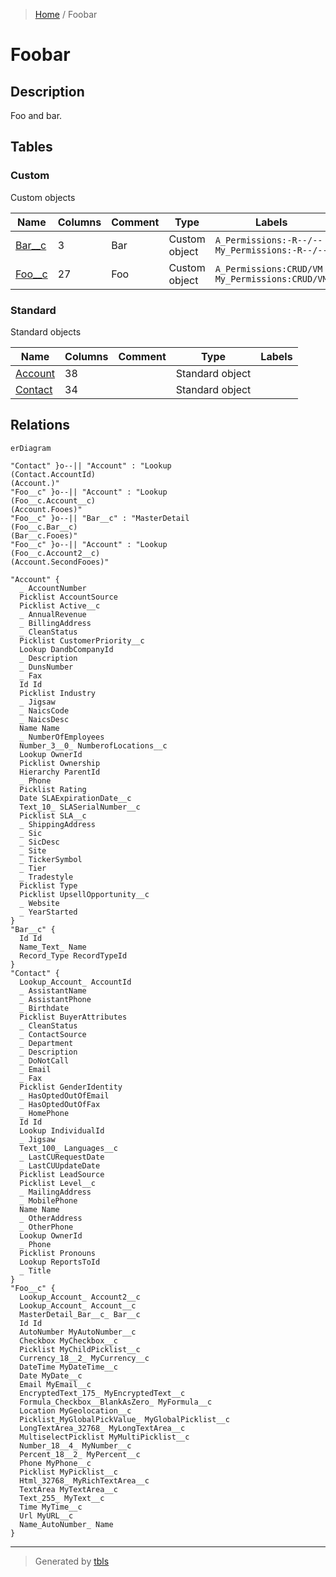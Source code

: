> [Home](README.md) / Foobar

# Foobar

## Description

Foo and bar.

## Tables

### Custom

Custom objects

| Name | Columns | Comment | Type | Labels |
| ---- | ------- | ------- | ---- | ------ |
| [Bar__c](Bar__c.md) | 3 | Bar | Custom object | `A_Permissions:-R--/--` `My_Permissions:-R--/--` |
| [Foo__c](Foo__c.md) | 27 | Foo | Custom object | `A_Permissions:CRUD/VM` `My_Permissions:CRUD/VM` |

### Standard

Standard objects

| Name | Columns | Comment | Type | Labels |
| ---- | ------- | ------- | ---- | ------ |
| [Account](Account.md) | 38 |  | Standard object |  |
| [Contact](Contact.md) | 34 |  | Standard object |  |

## Relations

```mermaid
erDiagram

"Contact" }o--|| "Account" : "Lookup
(Contact.AccountId)
(Account.)"
"Foo__c" }o--|| "Account" : "Lookup
(Foo__c.Account__c)
(Account.Fooes)"
"Foo__c" }o--|| "Bar__c" : "MasterDetail
(Foo__c.Bar__c)
(Bar__c.Fooes)"
"Foo__c" }o--|| "Account" : "Lookup
(Foo__c.Account2__c)
(Account.SecondFooes)"

"Account" {
  _ AccountNumber
  Picklist AccountSource
  Picklist Active__c
  _ AnnualRevenue
  _ BillingAddress
  _ CleanStatus
  Picklist CustomerPriority__c
  Lookup DandbCompanyId
  _ Description
  _ DunsNumber
  _ Fax
  Id Id
  Picklist Industry
  _ Jigsaw
  _ NaicsCode
  _ NaicsDesc
  Name Name
  _ NumberOfEmployees
  Number_3__0_ NumberofLocations__c
  Lookup OwnerId
  Picklist Ownership
  Hierarchy ParentId
  _ Phone
  Picklist Rating
  Date SLAExpirationDate__c
  Text_10_ SLASerialNumber__c
  Picklist SLA__c
  _ ShippingAddress
  _ Sic
  _ SicDesc
  _ Site
  _ TickerSymbol
  _ Tier
  _ Tradestyle
  Picklist Type
  Picklist UpsellOpportunity__c
  _ Website
  _ YearStarted
}
"Bar__c" {
  Id Id
  Name_Text_ Name
  Record_Type RecordTypeId
}
"Contact" {
  Lookup_Account_ AccountId
  _ AssistantName
  _ AssistantPhone
  _ Birthdate
  Picklist BuyerAttributes
  _ CleanStatus
  _ ContactSource
  _ Department
  _ Description
  _ DoNotCall
  _ Email
  _ Fax
  Picklist GenderIdentity
  _ HasOptedOutOfEmail
  _ HasOptedOutOfFax
  _ HomePhone
  Id Id
  Lookup IndividualId
  _ Jigsaw
  Text_100_ Languages__c
  _ LastCURequestDate
  _ LastCUUpdateDate
  Picklist LeadSource
  Picklist Level__c
  _ MailingAddress
  _ MobilePhone
  Name Name
  _ OtherAddress
  _ OtherPhone
  Lookup OwnerId
  _ Phone
  Picklist Pronouns
  Lookup ReportsToId
  _ Title
}
"Foo__c" {
  Lookup_Account_ Account2__c
  Lookup_Account_ Account__c
  MasterDetail_Bar__c_ Bar__c
  Id Id
  AutoNumber MyAutoNumber__c
  Checkbox MyCheckbox__c
  Picklist MyChildPicklist__c
  Currency_18__2_ MyCurrency__c
  DateTime MyDateTime__c
  Date MyDate__c
  Email MyEmail__c
  EncryptedText_175_ MyEncryptedText__c
  Formula_Checkbox__BlankAsZero_ MyFormula__c
  Location MyGeolocation__c
  Picklist_MyGlobalPickValue_ MyGlobalPicklist__c
  LongTextArea_32768_ MyLongTextArea__c
  MultiselectPicklist MyMultiPicklist__c
  Number_18__4_ MyNumber__c
  Percent_18__2_ MyPercent__c
  Phone MyPhone__c
  Picklist MyPicklist__c
  Html_32768_ MyRichTextArea__c
  TextArea MyTextArea__c
  Text_255_ MyText__c
  Time MyTime__c
  Url MyURL__c
  Name_AutoNumber_ Name
}
```

---

> Generated by [tbls](https://github.com/k1LoW/tbls)

